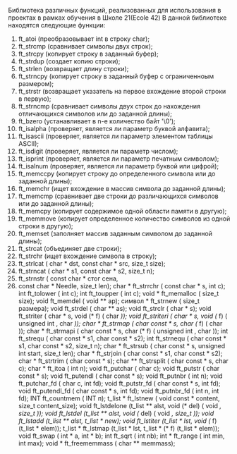 Библиотека различных функций, реализованных для использования в проектах
в рамках обучения в Школе 21(Ecole 42)
В данной библиотеке находятся следующие функции:
1) ft_atoi (преобразовывает int в строку char);
2) ft_strcmp (сравнивает символы двух строк);
3) ft_strcpy (копирует строку в заданный буфер);
4) ft_strdup (создает копию строки);
5) ft_strlen (возвращает длину строки);
6) ft_strncpy (копирует строку в заданный буфер с ограниченноым размером);
7) ft_strstr (возвращает указатель на первое вхождение второй строки в первую);
8) ft_strncmp (сравнивает символы двух строк до нахождения отличающихся символов или до заданной длины);
9) ft_bzero (устанавливает в n-е количество байт '\0');
10) ft_isalpha (проверяет, является ли параметр буквой алфавита);
11) ft_isascii (проверяет, является ли параметр элементом таблицы ASCII);
12) ft_isdigit (проверяет, является ли параметр числом);
13) ft_isprint (проверяет, является ли параметр печатным символом);
14) ft_isalnum (проверяет, является ли параметр буквой или цифрой);
15) ft_memccpy (копирует строку до определенного символа или до заданной длины);
16) ft_memchr (ищет вхождение в массив символа до заданной длины);
17) ft_memcmp (сравнивает две строки до различающихся символов или до заданной длины);
18) ft_memcpy (копирует содержимое одной области памяти в другую);
19) ft_memmove (копирует определенное количество символов из одной строки в другую);
20) ft_memset (заполняет массив заданным символом до заданной длины);
21) ft_strcat (объединяет две строки);
22) ft_strchr (ищет вхождение символа в строку);
23) ft_strlcat ( char * dst, const  char * src, size_t size);
24) ft_strncat ( char * s1, const  char * s2, size_t n);
25) ft_strnstr ( const  char * стог сена,
26) const  char * Needle, size_t len);
char 				* ft_strrchr ( const  char * s, int c);
int 					ft_tolower ( int c);
int 					ft_toupper ( int c);
void 				* ft_memalloc ( size_t size);
void 				ft_memdel ( void ** ap);
символ 				* ft_strnew ( size_t размера);
void 				ft_strdel ( char ** as);
void 				ft_strclr ( char * s);
void 				ft_striter ( char * s, void (* f) ( char *));
void 				ft_striteri ( char * s, void (* f) ( unsigned  int , char *));
char 				* ft_strmap ( char  const * s, char (* f) ( char ));
char 				* ft_strmapi ( char  const * s, char (* f) ( unsigned  int , char ));
int 					ft_strequ ( char  const * s1, char  const * s2);
int 					ft_strnequ ( char  const * s1, char  const * s2, size_t n);
char 				* ft_strsub ( char  const * s, unsigned  int start, size_t len);
char 				* ft_strjoin ( char  const * s1, char  const * s2);
char 				* ft_strtrim ( char  const * s);
char 				** ft_strsplit ( char  const * s, char c);
char 				* ft_itoa ( int n);
void 				ft_putchar ( char c);
void 				ft_putstr ( char  const * s);
void 				ft_putendl ( char  const * s);
void 				ft_putnbr ( int n);
void 				ft_putchar_fd ( char c, int fd);
void 				ft_putstr_fd ( char  const * s, int fd);
void 				ft_putendl_fd ( char  const * s, int fd);
void 				ft_putnbr_fd ( int n, int fd);
INT 					ft_countmem ( INT п);
t_list * ft_lstnew ( void  const * content, size_t content_size);
void 				ft_lstdelone (t_list ** alst, void (* del) ( void *, size_t ));
void 				ft_lstdel (t_list ** alst, void (* del) ( void *, size_t ));
void 				ft_lstadd (t_list ** alst, t_list * new);
void 				ft_lstiter (t_list * lst, void (* f) (t_list * elem));
t_list * ft_lstmap (t_list * lst, t_list * (* f) (t_list * elem));
void 				ft_swap ( int * a, int * b);
int 					ft_sqrt ( int nb);
int 					* ft_range ( int min, int max);
void 				* ft_freememmass ( char ** memmass);
